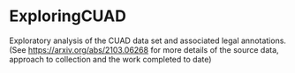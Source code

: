 # ExploringCUAD
Exploratory analysis of the CUAD data set and associated legal annotations. (See https://arxiv.org/abs/2103.06268 for more details of the source data, approach to collection and the work completed to date)


